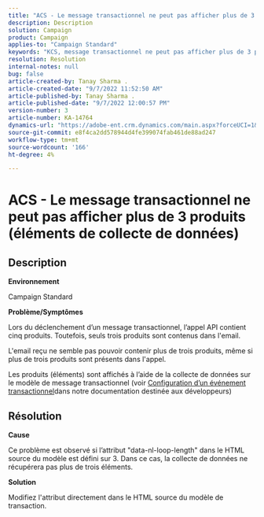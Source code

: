 ```yaml
---
title: "ACS - Le message transactionnel ne peut pas afficher plus de 3 produits (éléments de collecte de données)"
description: Description
solution: Campaign
product: Campaign
applies-to: "Campaign Standard"
keywords: "KCS, message transactionnel ne peut pas afficher plus de 3 produits (éléments de collecte de données)"
resolution: Resolution
internal-notes: null
bug: false
article-created-by: Tanay Sharma .
article-created-date: "9/7/2022 11:52:50 AM"
article-published-by: Tanay Sharma .
article-published-date: "9/7/2022 12:00:57 PM"
version-number: 3
article-number: KA-14764
dynamics-url: "https://adobe-ent.crm.dynamics.com/main.aspx?forceUCI=1&pagetype=entityrecord&etn=knowledgearticle&id=4e678f96-a32e-ed11-9db1-002248086735"
source-git-commit: e8f4ca2dd578944d4fe399074fab461de88ad247
workflow-type: tm+mt
source-wordcount: '166'
ht-degree: 4%

---
```


# ACS - Le message transactionnel ne peut pas afficher plus de 3 produits (éléments de collecte de données)

## Description


<b>Environnement</b>

Campaign Standard



<b>Problème/Symptômes</b>

Lors du déclenchement d’un message transactionnel, l’appel API contient cinq produits. Toutefois, seuls trois produits sont contenus dans l&#39;email.

L&#39;email reçu ne semble pas pouvoir contenir plus de trois produits, même si plus de trois produits sont présents dans l&#39;appel.

Les produits (éléments) sont affichés à l’aide de la collecte de données sur le modèle de message transactionnel (voir [Configuration d’un événement transactionnel](https://experienceleague.adobe.com/docs/campaign-standard/using/communication-channels/transactional-messaging/event-configuration/configuring-transactional-event.html?lang=en)dans notre documentation destinée aux développeurs)


## Résolution


<b>Cause</b>

Ce problème est observé si l’attribut &quot;data-nl-loop-length&quot; dans le HTML source du modèle est défini sur 3. Dans ce cas, la collecte de données ne récupérera pas plus de trois éléments.



<b>Solution</b>

Modifiez l&#39;attribut directement dans le HTML source du modèle de transaction.


